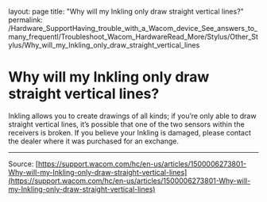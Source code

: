 layout: page
title: "Why will my Inkling only draw straight vertical lines?"
permalink: /Hardware_SupportHaving_trouble_with_a_Wacom_device_See_answers_to_many_frequentl/Troubleshoot_Wacom_HardwareRead_More/Stylus/Other_Stylus/Why_will_my_Inkling_only_draw_straight_vertical_lines

# Why will my Inkling only draw straight vertical lines?

Inkling allows you to create drawings of all kinds; if you’re only able to draw straight vertical lines, it’s possible that one of the two sensors within the receivers is broken. If you believe your Inkling is damaged, please contact the dealer where it was purchased for an exchange.

---
Source: [https://support.wacom.com/hc/en-us/articles/1500006273801-Why-will-my-Inkling-only-draw-straight-vertical-lines](https://support.wacom.com/hc/en-us/articles/1500006273801-Why-will-my-Inkling-only-draw-straight-vertical-lines)
